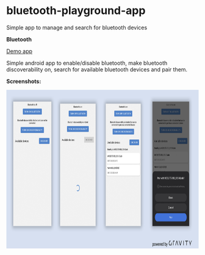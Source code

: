 # bluetooth-playground-app
Simple app to manage and search for bluetooth devices

**Bluetooth**

<a href="https://github.com/raheemadamboev/bluetooth-playground-app/blob/master/app-debug.apk">Demo app</a>

Simple android app to enable/disable bluetooth, make bluetooth discoverability on, search for available bluetooth devices and pair them.

**Screenshots:**

<img src="https://github.com/raheemadamboev/bluetooth-playground-app/blob/master/Bluetooth.jpg" alt="Italian Trulli" width="869" height="416">
